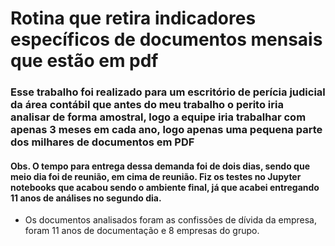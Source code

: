 # Rotina que retira indicadores específicos de documentos mensais que estão em pdf
### Esse trabalho foi realizado para um escritório de perícia judicial da área contábil que antes do meu trabalho o perito iria analisar de forma amostral, logo a equipe iria trabalhar com apenas 3 meses em cada ano, logo apenas uma pequena parte dos milhares de documentos em PDF
#### Obs. O tempo para entrega dessa demanda foi de dois dias, sendo que meio dia foi de reunião, em cima de reunião. Fiz os testes no Jupyter notebooks que acabou sendo o ambiente final, já que acabei entregando 11 anos de análises no segundo dia. 

* Os documentos analisados foram as confissões de dívida da empresa, foram 11 anos de documentação e 8 empresas do grupo.
